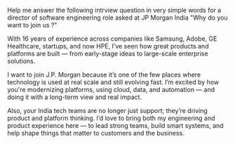 Help me answer the following intrview question in very simple words for a director of software engineering role asked at JP Morgan India
"Why do you want to join us ?"

With 16 years of experience across companies like Samsung, Adobe, GE Healthcare, startups, and now HPE, I’ve seen how great products and platforms are built — from early-stage ideas to large-scale enterprise solutions.

I want to join J.P. Morgan because it’s one of the few places where technology is used at real scale and still evolving fast. I’m excited by how you're modernizing platforms, using cloud, data, and automation — and doing it with a long-term view and real impact.

Also, your India tech teams are no longer just support; they’re driving product and platform thinking. I’d love to bring both my engineering and product experience here — to lead strong teams, build smart systems, and help shape things that matter to customers and the business.
